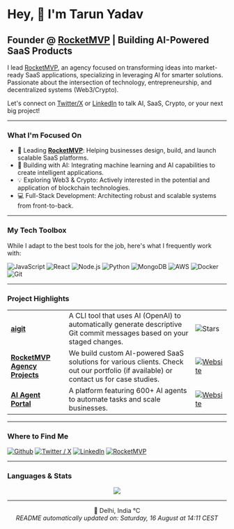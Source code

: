 <h1>Hey, 👋 I'm Tarun Yadav</h1>

<h2>Founder @ <a href="https://www.rocketmvp.io/" target="_blank" rel="noopener noreferrer">RocketMVP</a> | Building AI-Powered SaaS Products</h2>

<p>
  I lead <a href="https://www.rocketmvp.io/" target="_blank" rel="noopener noreferrer">RocketMVP</a>, an agency focused on transforming ideas into market-ready SaaS applications, specializing in leveraging AI for smarter solutions.
  Passionate about the intersection of technology, entrepreneurship, and decentralized systems (Web3/Crypto).
</p>

<p>
  Let's connect on <a href="https://x.com/tarunyadav9761" target="_blank" rel="noopener noreferrer">Twitter/X</a> or <a href="https://www.linkedin.com/in/tarunyadav9761" target="_blank" rel="noopener noreferrer">LinkedIn</a> to talk AI, SaaS, Crypto, or your next big project!
</p>

---

<h3>What I'm Focused On</h3>

<ul>
  <li>🚀 Leading <a href="https://www.rocketmvp.io/" target="_blank" rel="noopener noreferrer"><b>RocketMVP</b></a>: Helping businesses design, build, and launch scalable SaaS platforms.</li>
  <li>🤖 Building with AI: Integrating machine learning and AI capabilities to create intelligent applications.</li>
  <li>💡 Exploring Web3 & Crypto: Actively interested in the potential and application of blockchain technologies.</li>
  <li>💻 Full-Stack Development: Architecting robust and scalable systems from front-to-back.</li>
</ul>

---

<h3>My Tech Toolbox</h3>

<p>While I adapt to the best tools for the job, here's what I frequently work with:</p>

<p>
  <img alt="JavaScript" src="https://img.shields.io/badge/JavaScript-%23F7DF1E.svg?style=for-the-badge&logo=javascript&logoColor=black" />
  <img alt="React" src="https://img.shields.io/badge/React-%2361DAFB.svg?style=for-the-badge&logo=react&logoColor=black" />
  <img alt="Node.js" src="https://img.shields.io/badge/Node.js-%23339933.svg?style=for-the-badge&logo=node.js&logoColor=white" />
  <img alt="Python" src="https://img.shields.io/badge/Python-%233776AB.svg?style=for-the-badge&logo=python&logoColor=white" />
  <img alt="MongoDB" src="https://img.shields.io/badge/MongoDB-%234EA94B.svg?style=for-the-badge&logo=mongodb&logoColor=white" />
  <img alt="AWS" src="https://img.shields.io/badge/AWS-%23FF9900.svg?style=for-the-badge&logo=amazon-aws&logoColor=white" />
  <img alt="Docker" src="https://img.shields.io/badge/Docker-%232496ED.svg?style=for-the-badge&logo=docker&logoColor=white" />
  <img alt="Git" src="https://img.shields.io/badge/Git-%23F05033.svg?style=for-the-badge&logo=git&logoColor=white" />
  <!-- Add others if relevant: e.g., OpenAI, Langchain, PostgreSQL, GCP, Terraform -->
</p>

---

<h3>Project Highlights</h3>

<table>
  <tbody>
    <tr>
	    <td><a href="https://github.com/tarunyadav1/aigit"><b>aigit</b></a></td>
      <td>A CLI tool that uses AI (OpenAI) to automatically generate descriptive Git commit messages based on your staged changes.</td>
      <td><img alt="Stars" src="https://img.shields.io/github/stars/tarunyadav1/aigit?style=flat-square&labelColor=343b41"/></td>
    </tr>
    <tr>
	    <td><a href="https://www.rocketmvp.io/" target="_blank" rel="noopener noreferrer"><b>RocketMVP Agency Projects</b></a></td>
      <td>We build custom AI-powered SaaS solutions for various clients. Check out our portfolio (if available) or contact us for case studies.</td>
      <td><a href="https://www.rocketmvp.io/" target="_blank" rel="noopener noreferrer"><img alt="Website" src="https://img.shields.io/badge/Visit%20Website-blue?style=flat-square&labelColor=343b41"/></a></td>
    </tr>
    <tr>
        <td><a href="https://aiagentportal.io/" target="_blank" rel="noopener noreferrer"><b>AI Agent Portal</b></a></td>
      <td>A platform featuring 600+ AI agents to automate tasks and scale businesses.</td>
      <td><a href="https://aiagentportal.io/" target="_blank" rel="noopener noreferrer"><img alt="Website" src="https://img.shields.io/badge/Visit%20Website-green?style=flat-square&labelColor=343b41"/></a></td>
    </tr>
  </tbody>
</table>

---

<h3>Where to Find Me</h3>
<p>
  <a href="https://github.com/tarunyadav1" target="_blank"><img alt="Github" src="https://img.shields.io/badge/GitHub-%2312100E.svg?&style=for-the-badge&logo=Github&logoColor=white" /></a> 
  <a href="https://x.com/tarunyadav9761" target="_blank"><img alt="Twitter / X" src="https://img.shields.io/badge/X-%23000000.svg?&style=for-the-badge&logo=X&logoColor=white" /></a> 
  <a href="https://www.linkedin.com/in/tarunyadav9761" target="_blank"><img alt="LinkedIn" src="https://img.shields.io/badge/linkedin-%230077B5.svg?&style=for-the-badge&logo=linkedin&logoColor=white" /></a> 
  <a href="https://www.rocketmvp.io/" target="_blank"><img alt="RocketMVP" src="https://img.shields.io/badge/RocketMVP-%23DE3A1F.svg?&style=for-the-badge&logo=rocket&logoColor=white" /></a> 
  <!-- <a href="https://dev.to/tarunyadav1" target="_blank"><img alt="DEV.to" src="https://img.shields.io/badge/DEV-%2312100E.svg?&style=for-the-badge&logo=dev.to&logoColor=white"  /></a> -->
</p>

---

<h3>Languages & Stats</h3>

<!-- IMPORTANT: Ensure the username is correct -->
<p align="center">
  <img src="https://github-readme-stats.vercel.app/api/top-langs/?username=tarunyadav1&layout=compact&theme=material-palenight&hide_border=true" />
</p>

---

<p align="center">
  📍 Delhi, India °C<br/>
  <i>README automatically updated on: Saturday, 16 August at 14:11 CEST</i>
</p>
